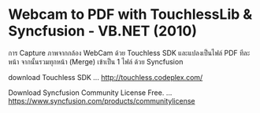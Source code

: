 # Webcam to PDF with TouchlessLib & Syncfusion - VB.NET (2010)

การ Capture ภาพจากกล้อง WebCam ด้วย Touchless SDK และแปลงเป็นไฟล์ PDF ทีละหน้า จากนั้นรวมทุกหน้า (Merge) เข้าเป็น 1 ไฟล์ ด้วย Syncfusion

download Touchless SDK ... http://touchless.codeplex.com/

Download Syncfusion Community License Free. ... https://www.syncfusion.com/products/communitylicense
